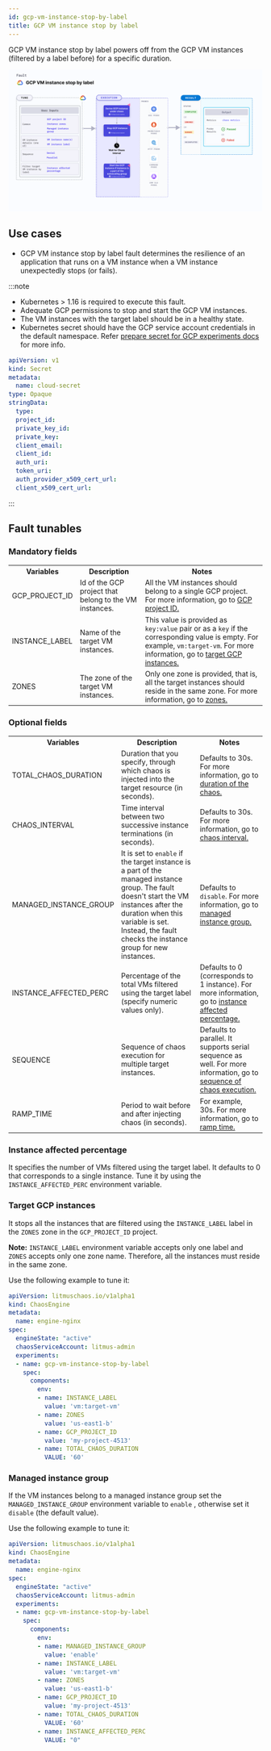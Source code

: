 ```yaml
---
id: gcp-vm-instance-stop-by-label
title: GCP VM instance stop by label
---
```

GCP VM instance stop by label powers off from the GCP VM instances (filtered by a label before) for a specific duration.

![GCP VM Instance Stop By Label](./static/images/gcp-vm-instance-stop-by-label.png)

## Use cases

- GCP VM instance stop by label fault determines the resilience of an application that runs on a VM instance when a VM instance unexpectedly stops (or fails).

:::note
- Kubernetes > 1.16 is required to execute this fault.
- Adequate GCP permissions to stop and start the GCP VM instances.
- The VM instances with the target label should be in a healthy state.
- Kubernetes secret should have the GCP service account credentials in the default namespace. Refer [prepare secret for GCP experiments docs](./security-configurations/prepare-secret-for-gcp.md) for more info.

```yaml
apiVersion: v1
kind: Secret
metadata:
  name: cloud-secret
type: Opaque
stringData:
  type:
  project_id:
  private_key_id:
  private_key:
  client_email:
  client_id:
  auth_uri:
  token_uri:
  auth_provider_x509_cert_url:
  client_x509_cert_url:
```
:::

## Fault tunables
  <h3>Mandatory fields</h3>
    <table>
      <tr>
        <th> Variables </th>
        <th> Description </th>
        <th> Notes </th>
      </tr>
      <tr>
        <td> GCP_PROJECT_ID </td>
        <td> Id of the GCP project that belong to the VM instances. </td>
        <td> All the VM instances should belong to a single GCP project. For more information, go to <a href="https://developer.harness.io/docs/chaos-engineering/chaos-faults/gcp/gcp-vm-disk-loss-by-label#detach-volumes-by-label#gcp-project-id">GCP project ID.</a></td>
      </tr>
      <tr>
        <td> INSTANCE_LABEL </td>
        <td> Name of the target VM instances. </td>
        <td> This value is provided as <code>key:value</code> pair or as a <code>key</code> if the corresponding value is empty. For example, <code>vm:target-vm</code>. For more information, go to <a href="https://developer.harness.io/docs/chaos-engineering/chaos-faults/gcp/gcp-vm-instance-stop-by-label#target-gcp-instances">target GCP instances. </a></td>
      </tr>
      <tr>
        <td> ZONES </td>
        <td> The zone of the target VM instances. </td>
        <td> Only one zone is provided, that is, all the target instances should reside in the same zone. For more information, go to <a href="https://developer.harness.io/docs/chaos-engineering/chaos-faults/gcp/gcp-vm-disk-loss-by-label#zones">zones. </a></td>
      </tr>
    </table>
    <h3>Optional fields</h3>
    <table>
      <tr>
        <th> Variables </th>
        <th> Description </th>
        <th> Notes </th>
      </tr>
      <tr>
        <td> TOTAL_CHAOS_DURATION </td>
        <td> Duration that you specify, through which chaos is injected into the target resource (in seconds). </td>
        <td> Defaults to 30s. For more information, go to <a href="https://developer.harness.io/docs/chaos-engineering/chaos-faults/common-tunables-for-all-faults#duration-of-the-chaos">duration of the chaos.</a></td>
      </tr>
       <tr>
        <td> CHAOS_INTERVAL </td>
        <td> Time interval between two successive instance terminations (in seconds). </td>
        <td> Defaults to 30s. For more information, go to <a href="https://developer.harness.io/docs/chaos-engineering/chaos-faults/common-tunables-for-all-faults#chaos-interval">chaos interval. </a></td>
      </tr>
      <tr>
        <td> MANAGED_INSTANCE_GROUP </td>
        <td> It is set to <code>enable</code> if the target instance is a part of the managed instance group. The fault doesn't start the VM instances after the duration when this variable is set. Instead, the fault checks the instance group for new instances.</td> 
        <td> Defaults to <code>disable</code>. For more information, go to <a href="https://developer.harness.io/docs/chaos-engineering/chaos-faults/gcp/gcp-vm-instance-stop#managed-instance-group">managed instance group. </a></td>
      </tr>
      <tr>
        <td> INSTANCE_AFFECTED_PERC </td>
        <td> Percentage of the total VMs filtered using the target label (specify numeric values only). </td>
        <td> Defaults to 0 (corresponds to 1 instance). For more information, go to <a href="https://developer.harness.io/docs/chaos-engineering/chaos-faults/gcp/gcp-vm-instance-stop#managed-instance-group">instance affected percentage. </a></td>
      </tr>
      <tr>
        <td> SEQUENCE </td>
        <td> Sequence of chaos execution for multiple target instances. </td>
        <td> Defaults to parallel. It supports serial sequence as well. For more information, go to <a href="https://developer.harness.io/docs/chaos-engineering/chaos-faults/common-tunables-for-all-faults#sequence-of-chaos-execution">sequence of chaos execution.</a></td>
      </tr>
      <tr>
        <td> RAMP_TIME </td>
        <td> Period to wait before and after injecting chaos (in seconds). </td>
        <td> For example, 30s. For more information, go to <a href="https://developer.harness.io/docs/chaos-engineering/chaos-faults/common-tunables-for-all-faults#ramp-time">ramp time.</a></td>
      </tr>
    </table>

### Instance affected percentage

It specifies the number of VMs filtered using the target label. It defaults to 0 that corresponds to a single instance. Tune it by using the `INSTANCE_AFFECTED_PERC` environment variable. 

### Target GCP instances

It stops all the instances that are filtered using the `INSTANCE_LABEL` label in the `ZONES` zone in the `GCP_PROJECT_ID` project.

**Note:** `INSTANCE_LABEL` environment variable accepts only one label and `ZONES` accepts only one zone name. Therefore, all the instances must reside in the same zone.

Use the following example to tune it:

[embedmd]:# (./static/manifests/gcp-vm-instance-stop-by-label/gcp-instance.yaml yaml)
```yaml
apiVersion: litmuschaos.io/v1alpha1
kind: ChaosEngine
metadata:
  name: engine-nginx
spec:
  engineState: "active"
  chaosServiceAccount: litmus-admin
  experiments:
  - name: gcp-vm-instance-stop-by-label
    spec:
      components:
        env:
        - name: INSTANCE_LABEL
          value: 'vm:target-vm'
        - name: ZONES
          value: 'us-east1-b'
        - name: GCP_PROJECT_ID
          value: 'my-project-4513'
        - name: TOTAL_CHAOS_DURATION
          VALUE: '60'
```

### Managed instance group

If the VM instances belong to a managed instance group set the `MANAGED_INSTANCE_GROUP` environment variable to `enable` , otherwise set it `disable` (the default value).

Use the following example to tune it:

[embedmd]:# (./static/manifests/gcp-vm-instance-stop-by-label/managed-instance-group.yaml yaml)
```yaml
apiVersion: litmuschaos.io/v1alpha1
kind: ChaosEngine
metadata:
  name: engine-nginx
spec:
  engineState: "active"
  chaosServiceAccount: litmus-admin
  experiments:
  - name: gcp-vm-instance-stop-by-label
    spec:
      components:
        env:
        - name: MANAGED_INSTANCE_GROUP
          value: 'enable'
        - name: INSTANCE_LABEL
          value: 'vm:target-vm'
        - name: ZONES
          value: 'us-east1-b'
        - name: GCP_PROJECT_ID
          value: 'my-project-4513'
        - name: TOTAL_CHAOS_DURATION
          VALUE: '60'
        - name: INSTANCE_AFFECTED_PERC
          VALUE: "0"
```
